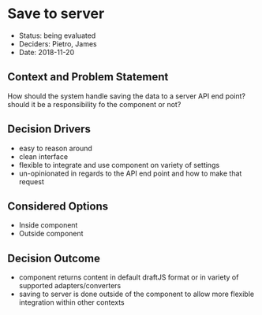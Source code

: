 # Save to server

* Status: being evaluated
* Deciders: Pietro, James
* Date: 2018-11-20

## Context and Problem Statement

How should the system handle saving the data to a server API end point?
should it be a responsibility fo the component or not?

## Decision Drivers

* easy to reason around
* clean interface
* flexible to integrate and use component on variety of settings
* un-opinionated in regards to the API end point and how to make that request

## Considered Options

* Inside component
* Outside component

## Decision Outcome

- component returns content in default draftJS format or in variety of supported adapters/converters
- saving to server is done outside of the component to allow more flexible integration within other contexts
